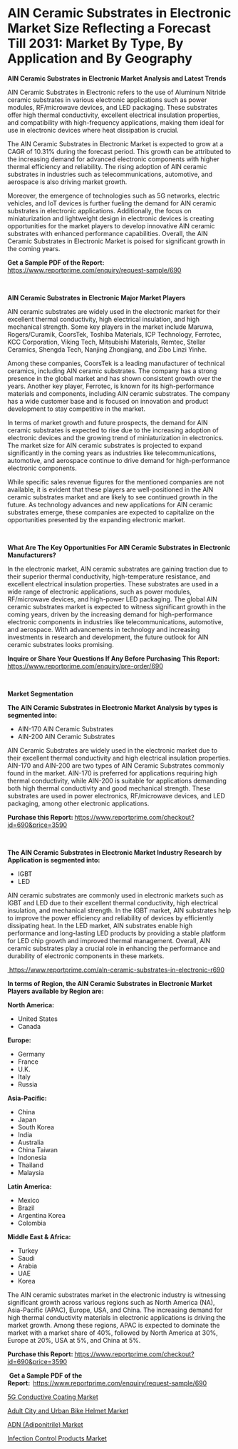 <p><h1>AlN Ceramic Substrates in Electronic Market Size Reflecting a Forecast Till 2031: Market By Type, By Application and By Geography</h1></p><p><strong>AlN Ceramic Substrates in Electronic Market Analysis and Latest Trends</strong></p>
<p><p>AlN Ceramic Substrates in Electronic refers to the use of Aluminum Nitride ceramic substrates in various electronic applications such as power modules, RF/microwave devices, and LED packaging. These substrates offer high thermal conductivity, excellent electrical insulation properties, and compatibility with high-frequency applications, making them ideal for use in electronic devices where heat dissipation is crucial.</p><p>The AlN Ceramic Substrates in Electronic Market is expected to grow at a CAGR of 10.31% during the forecast period. This growth can be attributed to the increasing demand for advanced electronic components with higher thermal efficiency and reliability. The rising adoption of AlN ceramic substrates in industries such as telecommunications, automotive, and aerospace is also driving market growth.</p><p>Moreover, the emergence of technologies such as 5G networks, electric vehicles, and IoT devices is further fueling the demand for AlN ceramic substrates in electronic applications. Additionally, the focus on miniaturization and lightweight design in electronic devices is creating opportunities for the market players to develop innovative AlN ceramic substrates with enhanced performance capabilities. Overall, the AlN Ceramic Substrates in Electronic Market is poised for significant growth in the coming years.</p></p>
<p><strong>Get a Sample PDF of the Report:&nbsp;</strong> <a href="https://www.reportprime.com/enquiry/request-sample/690">https://www.reportprime.com/enquiry/request-sample/690</a></p>
<p>&nbsp;</p>
<p><strong>AlN Ceramic Substrates in Electronic Major Market Players</strong></p>
<p><p>AlN ceramic substrates are widely used in the electronic market for their excellent thermal conductivity, high electrical insulation, and high mechanical strength. Some key players in the market include Maruwa, Rogers/Curamik, CoorsTek, Toshiba Materials, ICP Technology, Ferrotec, KCC Corporation, Viking Tech, Mitsubishi Materials, Remtec, Stellar Ceramics, Shengda Tech, Nanjing Zhongjiang, and Zibo Linzi Yinhe. </p><p>Among these companies, CoorsTek is a leading manufacturer of technical ceramics, including AlN ceramic substrates. The company has a strong presence in the global market and has shown consistent growth over the years. Another key player, Ferrotec, is known for its high-performance materials and components, including AlN ceramic substrates. The company has a wide customer base and is focused on innovation and product development to stay competitive in the market.</p><p>In terms of market growth and future prospects, the demand for AlN ceramic substrates is expected to rise due to the increasing adoption of electronic devices and the growing trend of miniaturization in electronics. The market size for AlN ceramic substrates is projected to expand significantly in the coming years as industries like telecommunications, automotive, and aerospace continue to drive demand for high-performance electronic components.</p><p>While specific sales revenue figures for the mentioned companies are not available, it is evident that these players are well-positioned in the AlN ceramic substrates market and are likely to see continued growth in the future. As technology advances and new applications for AlN ceramic substrates emerge, these companies are expected to capitalize on the opportunities presented by the expanding electronic market.</p></p>
<p>&nbsp;</p>
<p><strong>What Are The Key Opportunities For AlN Ceramic Substrates in Electronic Manufacturers?</strong></p>
<p><p>In the electronic market, AlN ceramic substrates are gaining traction due to their superior thermal conductivity, high-temperature resistance, and excellent electrical insulation properties. These substrates are used in a wide range of electronic applications, such as power modules, RF/microwave devices, and high-power LED packaging. The global AlN ceramic substrates market is expected to witness significant growth in the coming years, driven by the increasing demand for high-performance electronic components in industries like telecommunications, automotive, and aerospace. With advancements in technology and increasing investments in research and development, the future outlook for AlN ceramic substrates looks promising.</p></p>
<p><strong>Inquire or Share Your Questions If Any Before Purchasing This Report:</strong> <a href="https://www.reportprime.com/enquiry/pre-order/690">https://www.reportprime.com/enquiry/pre-order/690</a></p>
<p>&nbsp;</p>
<p><strong>Market Segmentation</strong></p>
<p><strong>The AlN Ceramic Substrates in Electronic Market Analysis by types is segmented into:</strong></p>
<p><ul><li>AlN-170 AlN Ceramic Substrates</li><li>AlN-200 AlN Ceramic Substrates</li></ul></p>
<p><p>AlN Ceramic Substrates are widely used in the electronic market due to their excellent thermal conductivity and high electrical insulation properties. AlN-170 and AlN-200 are two types of AlN Ceramic Substrates commonly found in the market. AlN-170 is preferred for applications requiring high thermal conductivity, while AlN-200 is suitable for applications demanding both high thermal conductivity and good mechanical strength. These substrates are used in power electronics, RF/microwave devices, and LED packaging, among other electronic applications.</p></p>
<p><strong>Purchase this Report:&nbsp;</strong><a href="https://www.reportprime.com/checkout?id=690&price=3590">https://www.reportprime.com/checkout?id=690&price=3590</a></p>
<p>&nbsp;</p>
<p><strong>The AlN Ceramic Substrates in Electronic Market Industry Research by Application is segmented into:</strong></p>
<p><ul><li>IGBT</li><li>LED</li></ul></p>
<p><p>AlN ceramic substrates are commonly used in electronic markets such as IGBT and LED due to their excellent thermal conductivity, high electrical insulation, and mechanical strength. In the IGBT market, AlN substrates help to improve the power efficiency and reliability of devices by efficiently dissipating heat. In the LED market, AlN substrates enable high performance and long-lasting LED products by providing a stable platform for LED chip growth and improved thermal management. Overall, AlN ceramic substrates play a crucial role in enhancing the performance and durability of electronic components in these markets.</p></p>
<p><a href="https://www.reportprime.com/aln-ceramic-substrates-in-electronic-r690">&nbsp;https://www.reportprime.com/aln-ceramic-substrates-in-electronic-r690</a></p>
<p><strong>In terms of Region, the AlN Ceramic Substrates in Electronic Market Players available by Region are:</strong></p>
<p>
    <p> <strong> North America: </strong>
        <ul>
            <li>United States</li>
            <li>Canada</li>
        </ul>
        </p> 
    <p> <strong> Europe: </strong>
        <ul>
            <li>Germany</li>
            <li>France</li>
            <li>U.K.</li>
            <li>Italy</li>
            <li>Russia</li>
        </ul>
        </p> 
    <p> <strong> Asia-Pacific: </strong>
        <ul>
            <li>China</li>
            <li>Japan</li>
            <li>South Korea</li>
            <li>India</li>
            <li>Australia</li>
            <li>China Taiwan</li>
            <li>Indonesia</li>
            <li>Thailand</li>
            <li>Malaysia</li>
        </ul>
        </p> 
    <p> <strong> Latin America: </strong>
        <ul>
            <li>Mexico</li>
            <li>Brazil</li>
            <li>Argentina Korea</li>
            <li>Colombia</li>
        </ul>
        </p> 
    <p> <strong> Middle East & Africa: </strong>
        <ul>
            <li>Turkey</li>
            <li>Saudi</li>
            <li>Arabia</li>
            <li>UAE</li>
            <li>Korea</li>
        </ul>
    </p>
    </p>
<p><p>The AlN ceramic substrates market in the electronic industry is witnessing significant growth across various regions such as North America (NA), Asia-Pacific (APAC), Europe, USA, and China. The increasing demand for high thermal conductivity materials in electronic applications is driving the market growth. Among these regions, APAC is expected to dominate the market with a market share of 40%, followed by North America at 30%, Europe at 20%, USA at 5%, and China at 5%.</p></p>
<p><strong>Purchase this Report: </strong><a href="https://www.reportprime.com/checkout?id=690&price=3590">https://www.reportprime.com/checkout?id=690&price=3590</a></p>
<p>&nbsp;<strong>Get a Sample PDF of the Report:&nbsp;&nbsp;</strong><a href="https://www.reportprime.com/enquiry/request-sample/690">https://www.reportprime.com/enquiry/request-sample/690</a></p>
<p><strong></strong></p>
<p><p><a href="https://github.com/carolinehamilton5656/Market-Research-Report-List-1/blob/main/5g-conductive-coating-market.md">5G Conductive Coating Market</a></p><p><a href="https://github.com/cobainhalbaru1/Market-Research-Report-List-1/blob/main/adult-city-and-urban-bike-helmet-market.md">Adult City and Urban Bike Helmet Market</a></p><p><a href="https://github.com/adriannay56456/Market-Research-Report-List-1/blob/main/adn-adiponitrile-market.md">ADN (Adiponitrile) Market</a></p><p><a href="https://medium.com/@tyhd5df/emerging-trends-in-infection-control-products-market-global-outlook-and-future-prospects-from-2024-c15a06a74ec8">Infection Control Products Market</a></p></p>